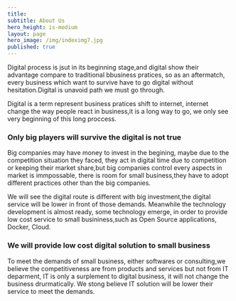 ```yaml
---
title: 
subtitle: About Us
hero_height: is-medium
layout: page
hero_image: /img/indeximg7.jpg
published: true
---
```



Digital process is jsut in its beginning stage,and  digital show their advantage compare to traditional bbusiness pratices, so as an aftermatch, every business which want to survive have to go digital without hesitation.Digital is unavoid path we must go through.

Digital is a term represent business pratices shift to internet, internet change the way people react in business,it is a long way to go, we only see very beginning of this long proccess.


### Only big players will survive the digital is not true

Big companies may have money to invest in the begining, maybe due to the competition situation they faced, they act in digital time due to competition or keeping their market share,but big companies control every aspects in market is immpossable, there is room for small business,they have  to adopt different practices other than the big companies.

We will see the digital route is different with big investment,the  digital service will be lower in front of those demands. Meanwhile the technology development is almost ready, some  technology
emerge, in order to provide low cost service to small busininess,such as Open Source applications, Docker, Cloud.

### We will provide low cost digital solution to small business

To meet the demands of small business, either softwares or consulting,we believe the competitiveness are from products and services but not from IT deparment, IT is only a surplement to digital business, it will not change the business drurmatically. We stong believe IT solution will be lower their service to meet the demands.

